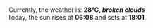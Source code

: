 <p  align="center"><br/>Currently, the weather is: <b> 28°C, <i>broken clouds</i></b></br>Today, the sun rises at <b>06:08</b> and sets at <b>18:01</b>.</p>